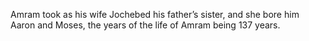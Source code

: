 Amram took as his wife Jochebed his father’s sister, and she bore him Aaron and Moses, the years of the life of Amram being 137 years.
